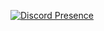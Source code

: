 [![Discord Presence](https://lanyard-profile-readme.vercel.app/api/224270178836283392)](https://discord.com/users/224270178836283392)
